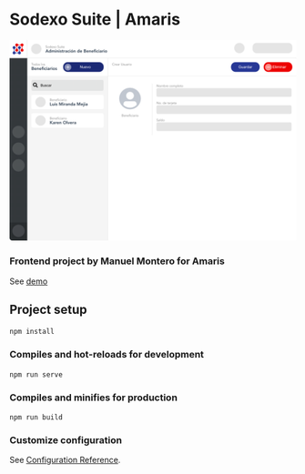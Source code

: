# Sodexo Suite | Amaris
![alt text](https://github.com/manuelmonpa12/Sodexo-Suite/blob/main/src/assets/image.png)

### Frontend project by Manuel Montero for Amaris
See [demo](https://sodexo-suite.vercel.app/#/)

## Project setup
```
npm install
```

### Compiles and hot-reloads for development
```
npm run serve
```

### Compiles and minifies for production
```
npm run build
```

### Customize configuration
See [Configuration Reference](https://cli.vuejs.org/config/).
